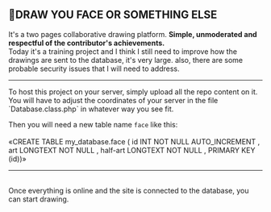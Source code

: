 ## 🎨DRAW YOU FACE OR SOMETHING ELSE
It's a two pages collaborative drawing platform.
**Simple, unmoderated and respectful of the contributor's achievements.** <br>
Today it's a training project and I think I still need to improve how the drawings are sent to the database, it's very large. also, there are some probable security issues that I will need to address.
<hr>
To host this project on your server, simply upload all the repo content on it.
You will have to adjust the coordinates of your server in the file `Database.class.php` in whatever way you see fit.
<br>

Then you will need a new table name `face` like this:
<br><br>
«CREATE TABLE my_database.face ( id INT NOT NULL AUTO_INCREMENT , art LONGTEXT NOT NULL , half-art LONGTEXT NOT NULL , PRIMARY KEY (id))»
<hr>
<br>
Once everything is online and the site is connected to the database, you can start drawing.
